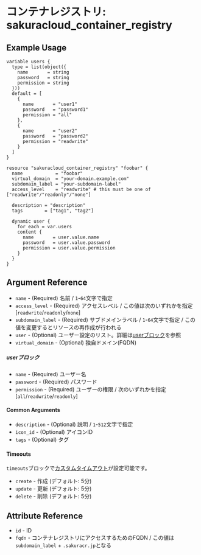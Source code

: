 # コンテナレジストリ: sakuracloud_container_registry

## Example Usage

```hcl
variable users {
  type = list(object({
    name       = string
    password   = string
    permission = string
  }))
  default = [
    {
      name       = "user1"
      password   = "password1"
      permission = "all"
    },
    {
      name       = "user2"
      password   = "password2"
      permission = "readwrite"
    }
  ]
}

resource "sakuracloud_container_registry" "foobar" {
  name            = "foobar"
  virtual_domain  = "your-domain.example.com"
  subdomain_label = "your-subdomain-label"
  access_level    = "readwrite" # this must be one of ["readwrite"/"readonly"/"none"]

  description = "description"
  tags        = ["tag1", "tag2"]

  dynamic user {
    for_each = var.users
    content {
      name       = user.value.name
      password   = user.value.password
      permission = user.value.permission
    }
  }
}
```

## Argument Reference

* `name` - (Required) 名前 / `1`-`64`文字で指定
* `access_level` - (Required) アクセスレベル / この値は次のいずれかを指定 [`readwrite`/`readonly`/`none`]
* `subdomain_label` - (Required) サブドメインラベル /  `1`-`64`文字で指定 / この値を変更するとリソースの再作成が行われる
* `user` - (Optional) ユーザー設定のリスト。詳細は[userブロック](#user)を参照
* `virtual_domain` - (Optional) 独自ドメイン(FQDN)


##### userブロック

* `name` - (Required) ユーザー名
* `password` - (Required) パスワード
* `permission` - (Required) ユーザーの権限 / 次のいずれかを指定 [`all`/`readwrite`/`readonly`]

#### Common Arguments

* `description` - (Optional) 説明 / `1`-`512`文字で指定
* `icon_id` - (Optional) アイコンID
* `tags` - (Optional) タグ

#### Timeouts

`timeouts`ブロックで[カスタムタイムアウト](https://www.terraform.io/docs/configuration/resources.html#operation-timeouts)が設定可能です。  

* `create` - 作成 (デフォルト: 5分)
* `update` - 更新 (デフォルト: 5分)
* `delete` - 削除 (デフォルト: 5分)

## Attribute Reference

* `id` - ID
* `fqdn` - コンテナレジストリにアクセスするためのFQDN / この値は`subdomain_label` + `.sakuracr.jp`となる



